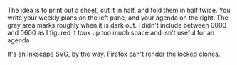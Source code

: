 The idea is to print out a sheet, cut it in half, and fold them in half twice. You write your weekly plans on the left pane, and your agenda on the right. The grey area marks roughly when it is dark out. I didn't include between 0000 and 0600 as I figured it took up too much space and isn't useful for an agenda.

It's an Inkscape SVG, by the way. Firefox can't render the locked clones.
